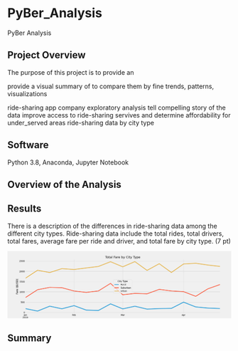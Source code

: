 # PyBer_Analysis
PyBer Analysis

## Project Overview
The purpose of this project is to provide an 

provide a visual summary of to compare them by 
fine trends, patterns,
visualizations 


ride-sharing app company
 exploratory analysis
 tell compelling story of the data
 improve access to ride-sharing servives and determine affordability for under_served areas
ride-sharing data by city type

## Software
Python 3.8, Anaconda, Jupyter Notebook



## Overview of the Analysis


## Results
There is a description of the differences in ride-sharing data among the different city types. Ride-sharing data include the total rides, total drivers, total fares, average fare per ride and driver, and total fare by city type. (7 pt)

![Fare Summary](analysis/PyBer_Fare_Summary.png)


## Summary
